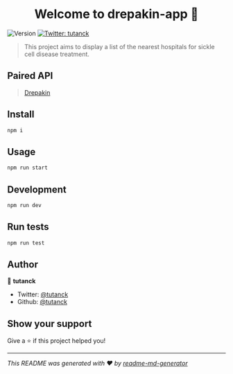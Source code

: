 <h1 align="center">Welcome to drepakin-app 👋</h1>
<p>
  <img alt="Version" src="https://img.shields.io/badge/version-0.1.0-blue.svg?cacheSeconds=2592000" />
  <a href="https://twitter.com/tutanck">
    <img alt="Twitter: tutanck" src="https://img.shields.io/twitter/follow/tutanck.svg?style=social" target="_blank" />
  </a>
</p>

> This project aims to display a list of the nearest hospitals for sickle cell disease treatment.

## Paired API

> [Drepakin](https://github.com/tutanck/Drepakin)

## Install

```sh
npm i
```

## Usage

```sh
npm run start
```

## Development

```sh
npm run dev
```

## Run tests

```sh
npm run test
```

## Author

👤 **tutanck**

- Twitter: [@tutanck](https://twitter.com/tutanck)
- Github: [@tutanck](https://github.com/tutanck)

## Show your support

Give a ⭐️ if this project helped you!

---

_This README was generated with ❤️ by [readme-md-generator](https://github.com/kefranabg/readme-md-generator)_

